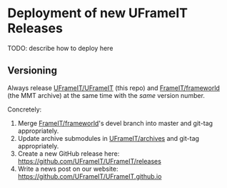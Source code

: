 # Deployment of new UFrameIT Releases

TODO: describe how to deploy here

## Versioning

Always release [UFrameIT/UFrameIT](https://github.com/UFrameIT/UFrameIT) (this repo) and [FrameIT/frameworld](https://gl.mathhub.info/FrameIT/frameworld) (the MMT archive)
at the same time with the *same* version number.

Concretely:

1. Merge [FrameIT/frameworld](https://gl.mathhub.info/FrameIT/frameworld)'s devel branch into master and git-tag appropriately.
2. Update archive submodules in [UFrameIT/archives](https://github.com/UFrameIT/archives) and git-tag appropriately.
3. Create a new GitHub release here: <https://github.com/UFrameIT/UFrameIT/releases>
3. Write a news post on our website: <https://github.com/UFrameIT/UFrameIT.github.io>
